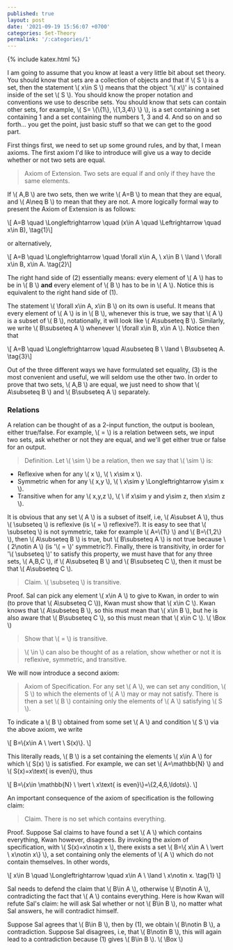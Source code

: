 ```yaml
---
published: true
layout: post
date: '2021-09-19 15:56:07 +0700'
categories: Set-Theory
permalink: '/:categories/1'
---
```

{% include katex.html %}

I am going to assume that you know at least a very little bit about set theory. You should know that sets are a collection of objects and that if \\( S \\) is a set, then the statement \\( x\in S \\) means that the object '\\( x\\)' is contained inside of the set \\( S \\). You should know the proper notation and conventions we use to describe sets. You should know that sets can contain other sets, for example, \\( S= \\{\\{1\\}, \\{1,3,4\\} \\} \\), is a set containing a set containing 1 and a set containing the numbers 1, 3 and 4. And so on and so forth... you get the point, just basic stuff so that we can get to the good part.

First things first, we need to set up some ground rules, and by that, I mean axioms. The first axiom I'd like to introduce will give us a way to decide whether or not two sets are equal.

> Axiom of Extension. Two sets are equal if and only if they have the same elements.

If \\( A,B \\) are two sets, then we write \\( A=B \\) to mean that they are equal, and \\( A\neq B \\) to mean that they are not. A more logically formal way to present the Axiom of Extension is as follows:

\\[ A=B \quad \Longleftrightarrow \quad (x\in A \quad \Leftrightarrow \quad x\in B), \tag{1}\\]

or alternatively,

\\[ A=B \quad \Longleftrightarrow \quad \forall x\in A, \ x\in B \ \land \ \forall x\in B, x\in A. \tag{2}\\]

The right hand side of (2) essentially means: every element of \\( A \\) has to be in \\( B \\) **and** every element of \\( B \\) has to be in \\( A \\). Notice this is equivalent to the right hand side of (1).

The statement \\( \forall x\in A, x\in B \\) on its own is useful. It means that every element of \\( A \\) is in \\( B \\), whenever this is true, we say that \\( A \\) is a subset of \\( B \\), notationally, it will look like \\( A\subseteq B \\). Similarly, we write \\( B\subseteq A \\) whenever \\( \forall x\in B, x\in A \\). Notice then that

\\[ A=B \quad \Longleftrightarrow \quad A\subseteq B \ \land \ B\subseteq A. \tag{3}\\]

Out of the three different ways we have formulated set equality, (3) is the most convenient and useful, we will seldom use the other two. In order to prove that two sets, \\( A,B \\) are equal, we just need to show that \\( A\subseteq B \\) and \\( B\subseteq A \\) separately.

### Relations

A relation can be thought of as a 2-input function, the output is boolean, either true/false. For example, \\( = \\) is a relation between sets, we input two sets, ask whether or not they are equal, and we'll get either true or false for an output.

> Definition. Let \\( \sim \\) be a relation, then we say that \\( \sim \\) is:
- Reflexive when for any \\( x \\), \\( \ x\sim x \\).
- Symmetric when for any \\( x,y \\), \\( \ x\sim y \Longleftrightarrow y\sim x \\).
- Transitive when for any \\( x,y,z \\), \\( \ if x\sim y and y\sim z, then x\sim z \\).

It is obvious that any set \\( A \\) is a subset of itself, i.e, \\( A\subset A \\), thus \\( \subseteq \\) is reflexive (is \\( = \\) reflexive?). It is easy to see that \\( \subseteq \\) is not symmetric, take for example \\( A=\\{1\\} \\) and \\( B=\\{1,2\\} \\), then \\( A\subseteq B \\) is true, but \\( B\subseteq A \\) is not true because \\( 2\notin A \\) (is '\\( = \\)' symmetric?). Finally, there is transitivity, in order for '\\( \subseteq \\)' to satisfy this property, we must have that for any three sets, \\( A,B,C \\), if \\( A\subseteq B \\) and \\( B\subseteq C \\), then it must be that \\( A\subseteq C \\). 

> Claim. \\( \subseteq \\) is transitive.

Proof. Sal can pick any element \\( x\in A \\) to give to Kwan, in order to win (to prove that \\( A\subseteq C \\)), Kwan must show that \\( x\in C \\). Kwan knows that \\( A\subseteq B \\), so this must mean that \\( x\in B \\), but he is also aware that \\( B\subseteq C \\), so this must mean that \\( x\in C \\). \\( \Box \\)

> Show that \\( = \\) is transitive.

> \\( \in \\) can also be thought of as a relation, show whether or not it is reflexive, symmetric, and transitive. 

We will now introduce a second axiom:

> Axiom of Specification. For any set \\( A \\), we can set any condition, \\( S \\) to which the elements of \\( A \\) may or may not satisfy. There is then a set \\( B \\) containing only the elements of \\( A \\) satisfying \\( S \\).

To indicate a \\( B \\) obtained from some set \\( A \\) and condition \\( S \\) via the above axiom, we write

\\[ B=\\{x\in A \ \vert \ S(x)\\}. \\]

This literally reads, \\( B \\) is a set containing the elements \\( x\in A \\) for which \\( S(x) \\) is satisfied. For example, we can set \\( A=\mathbb{N} \\) and \\( S(x)=x\text{ is even}\\), thus

\\[ B=\\{x\in \mathbb{N} \ \vert \ x\text{ is even}\\}=\\{2,4,6,\ldots\\}. \\]

An important consequence of the axiom of specification is the following claim:

> Claim. There is no set which contains everything.

Proof. Suppose Sal claims to have found a set \\( A \\) which contains everything, Kwan however, disagrees. By invoking the axiom of specification, with \\( S(x)=x\notin x \\), there exists a set \\( B=\\{ x\in A \ \vert \ x\notin x\\} \\), a set containing only the elements of \\( A \\) which do not contain themselves. In other words,

\\[ x\in B \quad \Longleftrightarrow \quad x\in A \ \land \ x\notin x. \tag{1} \\]

Sal needs to defend the claim that \\( B\in A \\), otherwise \\( B\notin A \\), contradicting the fact that \\( A \\) contains everything. Here is how Kwan will refute Sal's claim: he will ask Sal whether or not \\( B\in B \\), no matter what Sal answers, he will contradict himself. 

Suppose Sal agrees that \\( B\in B \\), then by (1), we obtain \\( B\notin B \\), a contradiction. Suppose Sal disagrees, i.e, that \\( B\notin B \\), this will again lead to a contradiction because (1) gives \\( B\in B \\). \\( \Box \\)
